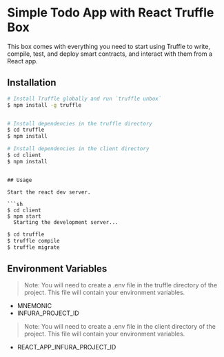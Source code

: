 # Simple Todo App with React Truffle Box

This box comes with everything you need to start using Truffle to write, compile, test, and deploy smart contracts, and interact with them from a React app.

## Installation

```sh
# Install Truffle globally and run `truffle unbox`
$ npm install -g truffle


# Install dependencies in the truffle directory
$ cd truffle
$ npm install

# Install dependencies in the client directory
$ cd client
$ npm install
```

````

## Usage

Start the react dev server.

```sh
$ cd client
$ npm start
  Starting the development server...
````

```sh
$ cd truffle
$ truffle compile
$ truffle migrate
```

## Environment Variables

> Note: You will need to create a .env file in the truffle directory of the project. This file will contain your environment variables.

- MNEMONIC
- INFURA_PROJECT_ID

> Note: You will need to create a .env file in the client directory of the project. This file will contain your environment variables.

- REACT_APP_INFURA_PROJECT_ID
